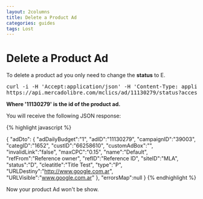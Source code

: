 ```yaml
---
layout: 2columns
title: Delete a Product Ad 
categories: guides
tags: Lost
---
```


# Delete a Product Ad
To delete a product ad you only need to change the **status** to E.

<pre class="terminal">
curl -i -H 'Accept:application/json' -H 'Content-Type: application/json' -X PUT -d 'E'
https://api.mercadolibre.com/mclics/ad/11130279/status?access_token=$ACCESS_TOKEN  
</pre>

**Where '11130279' is the id of the product ad.**

You will receive the following JSON response:

{% highlight javascript %}

{
	"adDto":
	{
		"adDailyBudget":"1",
		"adID":"11130279",
		"campaignID":"39003",
		"categID":"1652",
		"custID":"66258610",
		"customAdBox":"",
		"invalidLink":"false",
		"maxCPC":"0.15",
		"name":"Default",
		"refFrom":"Reference owner",
		"refID":"Reference ID",
		"siteID":"MLA",
		"status":"D",
		"cleatitle":"Title Test",
		"type":"P",
		"URLDestiny":"http://www.google.com.ar",
		"URLVisible":"www.google.com.ar"
	},
	"errorsMap":null
}
{% endhighlight %}

Now your product Ad won't be show.